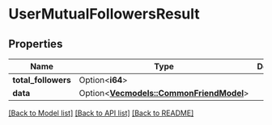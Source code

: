 # UserMutualFollowersResult

## Properties

Name | Type | Description | Notes
------------ | ------------- | ------------- | -------------
**total_followers** | Option<**i64**> |  | [optional]
**data** | Option<[**Vec<models::CommonFriendModel>**](CommonFriendModel.md)> |  | [optional]

[[Back to Model list]](../README.md#documentation-for-models) [[Back to API list]](../README.md#documentation-for-api-endpoints) [[Back to README]](../README.md)


